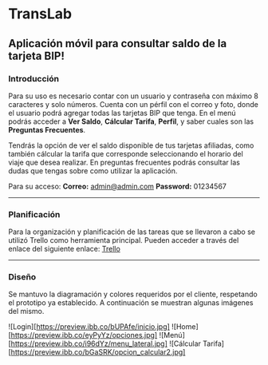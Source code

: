 # TransLab 
## Aplicación móvil para consultar saldo de la tarjeta BIP!

### Introducción
Para su uso es necesario contar con un usuario y contraseña con máximo 8 caracteres y solo números. Cuenta con un pérfil con el correo y foto, donde el usuario podrá agregar todas las tarjetas BIP que tenga. 
En el menú podrás acceder a **Ver Saldo**, **Cálcular Tarifa**, **Perfil**, y saber cuales son las **Preguntas Frecuentes**. 

Tendrás la opción de ver el saldo disponible de tus tarjetas afiliadas, como también cálcular la tarifa que corresponde seleccionando el horario del viaje que desea realizar. 
En preguntas frecuentes podrás consultar las dudas que tengas sobre como utilizar la aplicación. 

Para su acceso:
**Correo:** admin@admin.com
**Password:** 01234567 

*******************************************************************************************************************

### Planificación

Para la organización y planificación de las tareas que se llevaron a cabo se utilizó Trello como herramienta principal. Pueden acceder a través del enlace del siguiente enlace: [Trello](https://trello.com/invite/b/w9r6EmM0/f1b7420b1b82f8ed3b917410ec23d72c/track-translab20)

*********************************************************************************************************************

### Diseño

Se mantuvo la diagramación y colores requeridos por el cliente, respetando el prototipo ya establecido. A continuación se muestran algunas imágenes del mismo. 

![Login][https://preview.ibb.co/bUPAfe/inicio.jpg]
![Home][https://preview.ibb.co/eyPyYz/opciones.jpg]
![Menú][https://preview.ibb.co/i96dYz/menu_lateral.jpg]
![Cálcular Tarifa][https://preview.ibb.co/bGaSRK/opcion_calcular2.jpg]



